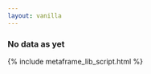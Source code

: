 ```yaml
---
layout: vanilla
---
```

<head>
    <meta charset="utf-8">
    <meta http-equiv="Content-Type" content="text/html; charset=UTF-8">
    <meta http-equiv="X-UA-Compatible" content="IE=edge">
    <meta name="viewport" content="width=device-width, initial-scale=1">
    <!-- The above 3 meta tags *must* come first in the head; any other head content must come *after* these tags -->
    <link rel="stylesheet" href="css/bulma-0.7.1.css">
    <link rel="stylesheet" href="css/fontello.css">
    <link rel="stylesheet" href="css/index.css">
    <title>Metaframe pipe passthrough</title>
</head>
<body>

<div class="container">
  <div id="header">
    <a id="add-input-button" class="button is-success is-outlined">
      <span class="icon is-small">
        <i class="icon-plus-squared-alt"></i>
      </span>
    </a>
    <h3 id="nodata">No data as yet</h3>
  </div>
  <div id="input-rows" class="input-rows"></div>
</div>

{% include metaframe_lib_script.html %}
<script src="index.js"></script>
</body>
